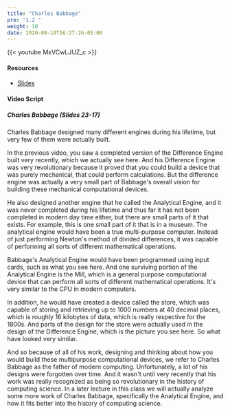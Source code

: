```yaml
---
title: "Charles Babbage"
pre: "1.2 "
weight: 10
date: 2020-08-10T16:27:26-05:00
---
```


{{< youtube MxVCwLJUZ_c >}}

<!-- CIS 115: https://youtu.be/pKmEZVSwYbo -->


#### Resources
* [Slides](/1-cc110/01-what-is-computing-science/slides/01-What-is-Computing.pdf)

#### Video Script

##### Charles Babbage (Slides 23-17)

Charles Babbage designed many different engines during his lifetime, but very few of them were actually built. 

In the previous video, you saw a completed version of the Difference Engine built very recently, which we actually see here. And his Difference Engine was very revolutionary because it proved that you could build a device that was purely mechanical, that could perform calculations. But the difference engine was actually a very small part of Babbage's overall vision for building these mechanical computational devices. 

He also designed another engine that he called the Analytical Engine, and it was never completed during his lifetime and thus far it has not been completed in modern day time either, but there are small parts of it that exists. For example, this is one small part of it that is in a museum. The analytical engine would have been a true multi-purpose computer. Instead of just performing Newton's method of divided differences, it was capable of performing all sorts of different mathematical operations. 

Babbage's Analytical Engine would have been programmed using input cards, such as what you see here. And one surviving portion of the Analytical Engine is the Mill, which is a general purpose computational device that can perform all sorts of different mathematical operations. It's very similar to the CPU in modern computers. 

In addition, he would have created a device called the store, which was capable of storing and retrieving up to 1000 numbers at 40 decimal places, which is roughly 16 kilobytes of data, which is really respective for the 1800s. And parts of the design for the store were actually used in the design of the Difference Engine, which is the picture you see here. So what have looked very similar. 

And so because of all of his work, designing and thinking about how you would build these multipurpose computational devices, we refer to Charles Babbage as the father of modern computing. Unfortunately, a lot of his designs were forgotten over time. And it wasn't until very recently that his work was really recognized as being so revolutionary in the history of computing science. In a later lecture in this class we will actually analyze some more work of Charles Babbage, specifically the Analytical Engine, and how it fits better into the history of computing science. 
